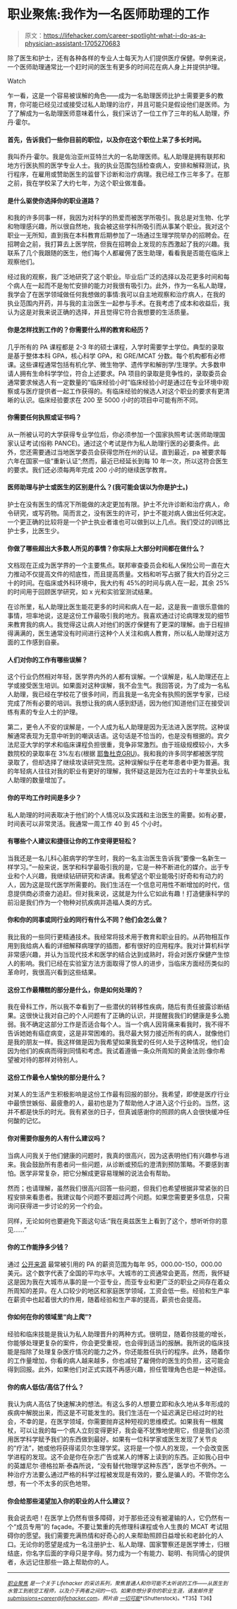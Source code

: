 # 职业聚焦:我作为一名医师助理的工作

> 原文：<https://lifehacker.com/career-spotlight-what-i-do-as-a-physician-assistant-1705270683>

除了医生和护士，还有各种各样的专业人士每天为人们提供医疗保健。举例来说，一个医师助理通常比一个赶时间的医生有更多的时间花在病人身上并提供护理。

Watch

乍一看，这是一个容易被误解的角色——成为一名助理医师比护士需要更多的教育，你可能已经见过或接受过私人助理的治疗，并且可能只是假设他们是医师。为了了解成为一名助理医师意味着什么，我们采访了一位工作了三年的私人助理，乔丹·霍尔。

#### 首先，告诉我们一些你目前的职位，以及你在这个职位上呆了多长时间。

我叫乔丹·霍尔。我是佐治亚州亚特兰大的一名助理医师。私人助理是拥有联邦和地方行医执照的医学专业人士。我的执业范围包括检查病人，安排和解释测试，执行程序，在雇用或赞助医生的监督下诊断和治疗病理。我已经工作三年多了。在那之前，我在学校呆了大约七年，为这个职业做准备。

#### 是什么驱使你选择你的职业道路？

和我的许多同事一样，我因为对科学的热爱而被医学所吸引。我总是对生物、化学和物理感兴趣，所以很自然地，我会被这些学科所吸引而从事某个职业。我对这个职业一无所知，直到我在本科教育后期参加了一场通过生理学院举办的招聘会。在招聘会之前，我打算去上医学院，但我在招聘会上发现的东西激起了我的兴趣。我联系了几个我跟随的医生，他们每个人都雇佣了医生助理，看看我是否能在临床上观察他们。

经过我的观察，我广泛地研究了这个职业。毕业后广泛的选择以及花更多时间和每个病人在一起而不是匆忙安排的能力对我很有吸引力。此外，作为一名私人助理，我学会了在医学领域做任何我想做的事情:我可以自主地观察和治疗病人，在我的执业范围内开药，并与我的主治医生一起参与手术。在我考虑了成本和收益后，我认为这是对我来说正确的选择，并且觉得它符合我想要的生活质量。

#### 你是怎样找到工作的？你需要什么样的教育和经历？

几乎所有的 PA 课程都是 2-3 年的硕士课程，入学时需要学士学位。典型的录取是基于整体本科 GPA，核心科学 GPA，和 GRE/MCAT 分数。每个机构都有必修课。这些课程通常包括有机化学、微生物学、遗传学和解剖学/生理学。大多数申请人拥有生命科学学位，符合上述要求。PA 项目的录取是竞争性的，录取委员会通常要求候选人有一定数量的“临床经验小时”临床经验小时是通过在专业环境中观察或与医疗提供者一起工作获得的。有临床经验的候选人对这个职业的要求有更清晰的认识。临床经验要求在 200 至 5000 小时的项目中可能有所不同。

#### 你需要任何执照或证书吗？

从一所被认可的大学获得专业学位后，你必须参加一个国家执照考试:医师助理国家认证考试(俗称 PANCE)。通过这个考试是作为私人助理行医的必要条件。此外，您还需要通过当地医学委员会获得您所在州的认证。直到最近，pa 被要求每六年在国家一级“重新认证”;然而，最近已经延长到每 10 年一次，所以这符合医生的要求。我们还必须每两年完成 200 小时的继续医学教育。

#### 医师助理与护士或医生的区别是什么？(我可能会误以为你是护士。)

护士在没有医生的情况下所能做的决定更加有限。护士不允许诊断和治疗病人，命令研究，或写药物。简而言之，没有医生的许可，护士不能对病人做出任何决定。一个更正确的比较将是一个护士执业者谁也可以做到以上几点。我们受过的训练比护士多，比医生少。

#### 你做了哪些超出大多数人所见的事情？你实际上大部分时间都在做什么？

文档现在正成为医学界的一个主要焦点。联邦审查委员会和私人保险公司一直在大力推动不仅提高文件的彻底性，而且提高质量。文档和听写占据了我大约百分之三十的时间。在临床或外科环境中，我大约有 45%的时间与病人在一起，其余 25%的时间用于回顾医学研究，如 x 光和实验室测试结果。

在诊所里，私人助理比医生能花更多的时间和病人在一起，这是我一直很乐意做的事情，坦率地说，这是这份工作最吸引我的地方。我喜欢通过讨论病理发现的细节来教育我的病人。我觉得这让病人对他们的医疗保健有了更深的理解。由于日程排得满满的，医生通常没有时间进行这种个人关注和病人教育，所以私人助理对这方面的工作感到自豪。

#### 人们对你的工作有哪些误解？

这个行业仍然相对年轻，医学界内外的人都有误解。一个误解是，私人助理还在上学或接受医生培训。如果面对这种误解，我不会生气。我回答说，为了成为一名私人助理，我已经在学校花了很多时间，而且我是一名完全有执照的医学专家，已经完成了所有必要的培训。我想让我的病人感到舒适，因为他们知道他们正在接受训练有素的专业人士的护理。

第二，更令人不安的误解是，一个人成为私人助理是因为无法进入医学院。这种误解通常表现为无意中听到的嘲讽话语。这句话是不恰当的，也是没有根据的。宾夕法尼亚大学的学术和临床课程负担很重，竞争非常激烈。由于班级规模较小，大多数院校的录取率在 3%左右(根据 [耶鲁](http://www.paprogram.yale.edu/admissions/statistics.aspx)[杜克](http://paprogram.mc.duke.edu/Admissions/)[GRU](http://www.gru.edu/alliedhealth/pa/admissions.php))。我和我的许多同学都被医学院录取了，但却选择了继续攻读研究生院。这种误解似乎在老年患者中更为普遍。我的年轻病人往往对我的职业有更好的理解，我怀疑这是因为在过去的十年里执业私人助理的数量增加了。

#### 你的平均工作时间是多少？

私人助理的时间表取决于他们的个人情况以及实践和主治医生的需要。如有必要，时间表可以非常灵活。我通常一周工作 40 到 45 个小时。

#### 有哪些个人建议和捷径让你的工作变得更轻松？

当我还是一名儿科心脏病学的学生时，我的一名主治医生告诉我“要像一名新生一样学习。”一般来说，医学和科学最吸引我的是，它是一种不断进化的媒介。出于专业和个人兴趣，我继续钻研研究和讲课。我希望这个职业能吸引好奇和有动力的人，因为这是现代医学所需要的。我们生活在一个信息可用性不断增加的时代，信息提供商必须奋力追赶。但对我来说，这就是为什么它如此有趣！打造健康科学的前沿是我们作为一个物种对抗疾病并造福人类的方式。

#### 你和你的同事或同行业的同行有什么不同？他们会怎么做？

我比我的一些同行更精通技术。我经常将技术用于教育和职业目的。从药物相互作用到我给病人看的详细解释病理学的插图，都有很好的应用程序。我对计算机科学非常感兴趣，并认为当现代技术和医学的结合达到成熟时，将会对医疗保健产生惊人的影响。我们已经在实验室方法方面取得了惊人的进步，当临床方面经历类似的革命时，我很高兴看到这些结果。

#### 这份工作最糟糕的部分是什么，你是如何处理的？

我在骨科工作，所以我不幸看到了一些潜伏的转移性疾病，随后有责任披露诊断结果。这很快让我对自己的个人问题有了正确的认识，并提醒我我们的健康是多么脆弱。我不确定这部分工作是否适合每个人。当一个病人因背痛来看我时，我不得不告诉她她有癌症病变，这是非常困难的。我尽最大努力接近所有的病人，就像他们是我的朋友一样。我这样做是因为我希望如果我爱的任何人处于这种情况，他们会因为他们的疾病而得到同情和考虑。我试着遵循一条众所周知的黄金法则:像你希望被对待的那样对待别人。

#### 这份工作最令人愉快的部分是什么？

对某人的生活产生积极影响是这份工作最有回报的部分。我希望，即使是医疗行业中最愤世嫉俗、最疲惫的人，最初也是为了帮助他人才进入这个行业的。当然，这并不都是快乐的时光。我有紧张的日子，但真诚感谢你的照顾的病人会很快缓冲任何酸的记忆。

#### 你对需要你服务的人有什么建议吗？

当病人问我关于他们健康的问题时，我真的很高兴，因为这表明他们有兴趣参与进来。我会鼓励所有患者问一些问题，从诊断或预后的澄清到预防策略。不要感到害怕。医学非常复杂，把它分解成更容易理解的说法会有帮助。

然而；也请理解，虽然我们很高兴回答一些问题，但我们也希望根据非常紧张的日程安排来看患者。我建议每个问题不要超过两个问题。如果您需要更多信息，只需询问获得进一步讨论的另一个约会。

同样，无论如何也要避免下面这句话:“我在奥兹医生上看到了这个，想听听你的意见……”

#### 你的工作能挣多少钱？

通过 [公开来源](http://www.pasconnect.org/slideshow-highlights-of-the-2013-aapa-salary-report/) 最常被引用的 PA 的薪资范围为每年 95，000.00-150，000.00 美元。这个数字代表了全国的平均水平。大城市的工资通常会更高，然而，我怀疑这是因为我在大城市从事的是一个亚专业，而亚专业和更广泛的职业之间存在着众所周知的差异。在人口较少的地区和家庭医学领域，工资会低一些。经验和生产率在薪资中也起着很大的作用，随着经验和生产率的提高，薪资也会提高。

#### 你如何在你的领域里“向上爬”?

经验和临床技能是我认为私人助理晋升的两种方式。很明显，随着你技能的增长，你能够处理更复杂的案件，你会更受重视，也会得到适当的报酬。我所说的临床技能是指除了处理复杂医疗情况的能力之外，你还能胜任执行的程序。此外，随着你的工作量增加，你看的病人越来越多，你也减轻了雇佣你的医生的负担，这可能会得到回报。此外，如果他们对正式实践不再感兴趣，担任管理角色也是一种途径。

#### 你的病人低估/高估了什么？

我认为病人高估了快速解决的想法。有这么多的人想要立即和永久地从多年形成的疾病中解脱出来，而这是不可能发生的。我们生活在一个延迟满足已经过时的社会，不幸的是，在医学领域，你需要抛弃这种短视的思维模式。如果我有一根魔杖，可以让我的每一个病人立刻变得更好，我会毫不犹豫地使用它，但是我们必须用医学科学赋予我们的东西做到最好。如果有一位科学家或医生发现了关节炎的“疗法”，她或他将获得诺贝尔生理学奖。这将是一个惊人的发现，一个会改变医学进程的发现。这不会是你在杂志广告或某人的博客上读到的东西。正如我心目中的英雄尼尔·德格拉斯·泰森所说，“没有替代物理学这种东西”，医学也不例外。一种治疗方法要么通过严格的科学过程被发现是有效的，要么是骗人的。不管你怎么想，有一个不太多的灰色地带。

#### 你会给那些渴望加入你的职业的人什么建议？

我会说去吧！在医学上仍然有很多障碍，对于那些还没有被灌输的人，它仍然有一个“成员专用”的 façade。不要让繁重的先修理科课程或令人生畏的 MCAT 考试阻碍你的愿望。我们需要充满热情和好奇心的人来帮助照顾日益增长和老龄化的人口。无论你的愿望是成为一名注册护士、私人助理、国家警察还是医学博士，归根结底，你名字后面的字母只是字母。努力成为一个有能力、聪明、有同情心的提供者，永远记住那些一路上帮助你的人。

* * *

[<small>*职业聚焦*</small>](http://lifehacker.com/tag/career-spotlight) <small>*是一个关于 Lifehacker 的采访系列，聚焦普通人和你可能不太听说的工作——从医生到水管工到航空工程师，以及介于两者之间的一切。如果你想分享你的职业生涯，请发邮件至*</small>[<small>*submissions+career@lifehacker.com*</small>](mailto:submissions+career@lifehacker.com)<small>*。照片由*</small> [<small>*一切可能*</small>](http://www.shutterstock.com/pic-127496186/stock-photo-success-smart-medical-doctor-working-with-operating-room.html)<small>*(Shutterstock)。*T35】T36】</small>